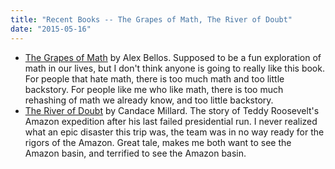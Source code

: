 ```yaml
---
title: "Recent Books -- The Grapes of Math, The River of Doubt"
date: "2015-05-16"
---
```


- [The Grapes of Math](http://www.amazon.com/Grapes-Math-Reflects-Numbers-Reflect/dp/1451640099) by Alex Bellos. Supposed to be a fun exploration of math in our lives, but I don't think anyone is going to really like this book. For people that hate math, there is too much math and too little backstory. For people like me who like math, there is too much rehashing of math we already know, and too little backstory.
- [The River of Doubt](http://www.amazon.com/River-Doubt-Theodore-Roosevelts-Darkest/dp/0767913736) by Candace Millard. The story of Teddy Roosevelt's Amazon expedition after his last failed presidential run. I never realized what an epic disaster this trip was, the team was in no way ready for the rigors of the Amazon. Great tale, makes me both want to see the Amazon basin, and terrified to see the Amazon basin.
